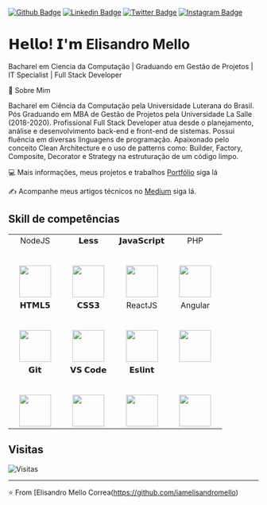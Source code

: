 [![Github Badge](https://img.shields.io/badge/-Github-000?style=flat-square&logo=Github&logoColor=white&link=https://github.com/lucasgdb)](https://github.com/iamelisandromello)
[![Linkedin Badge](https://img.shields.io/badge/-LinkedIn-blue?style=flat-square&logo=Linkedin&logoColor=white&link=https://www.linkedin.com/in/elisandromello/)](https://www.linkedin.com/in/elisandromello/)
[![Twitter Badge](https://img.shields.io/badge/-Twitter-1ca0f1?style=flat-square&labelColor=1ca0f1&logo=twitter&logoColor=white&link=https://twitter.com/lgdbittencourt)](https://twitter.com/elisandromello)
[![Instagram Badge](https://img.shields.io/badge/-Instagram-C13584?style=flat-square&labelColor=C13584&logo=instagram&logoColor=white&link=https://www.instagram.com/codepwr/)](https://www.instagram.com/iamelisandromello/)

# 𝗛𝗲𝗹𝗹𝗼! 𝗜'𝗺 Elisandro Mello

Bacharel em Ciencia da Computação | Graduando em Gestão de Projetos | IT Specialist | Full Stack Developer 

💬 Sobre Mim 

Bacharel em Ciência da Computação pela Universidade Luterana do Brasil. Pós Graduando em MBA de Gestão de Projetos pela Universidade La Salle (2018-2020). Profissional Full Stack Developer atua desde o planejamento, análise e desenvolvimento back-end e front-end de sistemas. Possui fluência em diversas linguagens de programação. Apaixonado pelo conceito Clean Architecture e o uso de patterns como: Builder, Factory, Composite, Decorator e Strategy  na estruturação de um código limpo.

:computer:  Mais informações, meus projetos e trabalhos [Portfólio](http://elisandroemllo.com.br) siga lá

:writing_hand:  Acompanhe meus artigos técnicos no [Medium](https://medium.com/@elisandromello) siga lá.

## Skill de competências

<table>
  <tbody>
    <tr valign="top">
      <td width="25%" align="center">
        <span>NodeJS</span><br><br><br>
        <img height="64px" src="https://cdn.svgporn.com/logos/nodejs.svg">
      </td>
      <td width="25%" align="center">
        <span>𝗟𝗲𝘀𝘀</span><br><br><br>
        <img height="64px" src="https://cdn.svgporn.com/logos/typescript.svg">
      </td>
      <td width="25%" align="center">
        <span>𝗝𝗮𝘃𝗮𝗦𝗰𝗿𝗶𝗽𝘁</span><br><br><br>
        <img height="64px" src="https://cdn.svgporn.com/logos/javascript.svg">
      </td>
      <td width="25%" align="center">
        <span>PHP</span><br><br><br>
        <img height="64px" src="https://cdn.svgporn.com/logos/php.svg">
      </td>
    </tr>
    <tr valign="top">
      <td width="25%" align="center">
        <span>𝗛𝗧𝗠𝗟𝟱</span><br><br><br>
        <img height="64px" src="https://cdn.svgporn.com/logos/html-5.svg">
      </td>
      <td width="25%" align="center">
        <span>𝗖𝗦𝗦𝟯</span><br><br><br>
        <img height="64px" src="https://cdn.svgporn.com/logos/css-3.svg">
      </td>
      <td width="25%" align="center">
        <span>ReactJS</span><br><br><br>
        <img height="64px" src="https://cdn.svgporn.com/logos/react.svg">
      </td>
      <td width="25%" align="center">
        <span>Angular</span><br><br><br>
        <img height="64px" src="https://cdn.svgporn.com/logos/angular.svg">
      </td>
    </tr>
    <tr valign="top">
      <td width="25%" align="center">
        <span>𝗚𝗶𝘁</span><br><br><br>
        <img height="64px" src="https://cdn.svgporn.com/logos/git-icon.svg">
      </td>
      <td width="25%" align="center">
        <span>𝗩𝗦 𝗖𝗼𝗱𝗲</span><br><br><br>
        <img height="64px" src="https://cdn.svgporn.com/logos/visual-studio-code.svg">
      </td>
      <td width="25%" align="center">
        <span>𝗘𝘀𝗹𝗶𝗻𝘁</span><br><br><br>
        <img height="64px" src="https://cdn.svgporn.com/logos/eslint.svg">
      </td>
      <td width="25%" align="center">
        <spanMongoDBspan><br><br><br>
        <img height="64px" src="https://cdn.svgporn.com/logos/mongodb.svg">
      </td>
    </tr>
  </tbody>
</table>

## Visitas

![Visitas](https://visitor-badge.glitch.me/badge?page_id=iamelisandromello.iamelisandromello)

---
⭐️ From [Elisandro Mello Correa(https://github.com/iamelisandromello)
